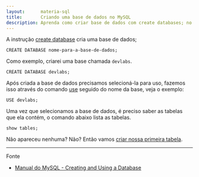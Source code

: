 ```yaml
---
layout:      materia-sql
title:       Criando uma base de dados no MySQL
description: Aprenda como criar base de dados com create databases; no MySQL.
---
```


A instrução [create database](http://dev.mysql.com/doc/refman/5.7/en/create-database.html "link-externo") cria uma base de dados;

    CREATE DATABASE nome-para-a-base-de-dados;

Como exemplo, criarei uma base chamada `devlabs`.

    CREATE DATABASE devlabs;

Após criada a base de dados precisamos selecioná-la para uso, fazemos isso através do comando
[use](http://dev.mysql.com/doc/refman/5.7/en/database-use.html "link-externo") seguido do nome da base, veja o exemplo:

    USE devlabs;

Uma vez que selecionamos a base de dados, é preciso saber as tabelas que ela contém, o comando abaixo lista as tabelas.

    show tables;

Não apareceu nenhuma? Não? Então vamos [criar nossa primeira tabela](../mysql-criando-tabelas/).


<hr>
Fonte

- [Manual do MySQL - Creating and Using a Database](http://dev.mysql.com/doc/refman/5.7/en/database-use.html "link-externo")